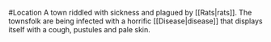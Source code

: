#Location
A town riddled with sickness and plagued by [[Rats|rats]]. The townsfolk are being infected with a horrific [[Disease|disease]] that displays itself with a cough, pustules and pale skin.